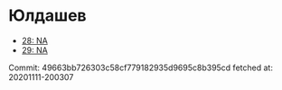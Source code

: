 # Юлдашев
- [28: NA](28.md)
- [29: NA](29.md)

Commit: 49663bb726303c58cf779182935d9695c8b395cd
 fetched at: 20201111-200307
